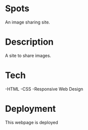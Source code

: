 # Spots

An image sharing site.

# Description

A site to share images.

# Tech

-HTML
-CSS
-Responsive Web Design

# Deployment 

This webpage is deployed 
